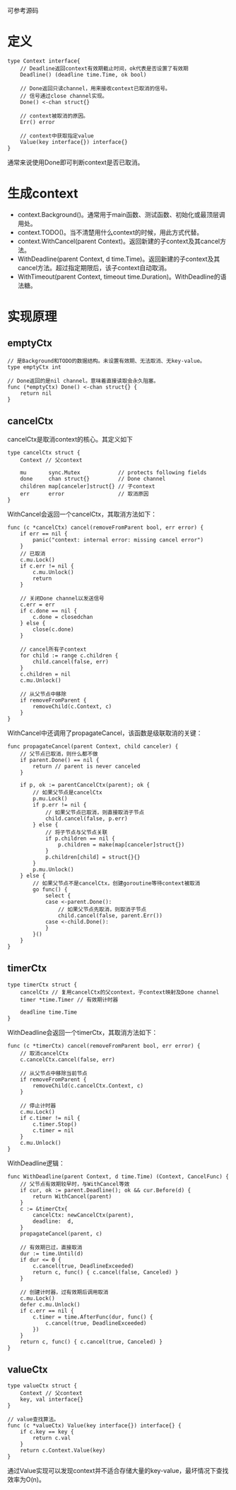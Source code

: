 可参考源码

# 定义

```
type Context interface{
    // Deadline返回context有效期截止时间，ok代表是否设置了有效期
    Deadline() (deadline time.Time, ok bool)

    // Done返回只读channel，用来接收context已取消的信号。
    // 信号通过close channel实现。
    Done() <-chan struct{}

    // context被取消的原因。
    Err() error

    // context中获取指定value
    Value(key interface{}) interface{}
}
```

通常来说使用Done即可判断context是否已取消。

# 生成context

* context.Background()。通常用于main函数、测试函数、初始化或最顶层调用处。
* context.TODO()。当不清楚用什么context的时候，用此方式代替。
* context.WithCancel(parent Context)。返回新建的子context及其cancel方法。
* WithDeadline(parent Context, d time.Time)。返回新建的子context及其cancel方法。超过指定期限后，该子context自动取消。
* WithTimeout(parent Context, timeout time.Duration)。WithDeadline的语法糖。

# 实现原理

## emptyCtx 

```
// 是Background和TODO的数据结构。未设置有效期、无法取消、无key-value。
type emptyCtx int

// Done返回的是nil channel。意味着直接读取会永久阻塞。
func (*emptyCtx) Done() <-chan struct{} {
	return nil
}
```

## cancelCtx

cancelCtx是取消context的核心。其定义如下

```
type cancelCtx struct {
	Context // 父context

	mu       sync.Mutex            // protects following fields
	done     chan struct{}         // Done channel
	children map[canceler]struct{} // 子context
	err      error                 // 取消原因
}
```

WithCancel会返回一个cancelCtx，其取消方法如下：

```
func (c *cancelCtx) cancel(removeFromParent bool, err error) {
	if err == nil {
		panic("context: internal error: missing cancel error")
	}
    // 已取消
	c.mu.Lock()
	if c.err != nil {
		c.mu.Unlock()
		return 
	}

    // 关闭Done channel以发送信号
	c.err = err
	if c.done == nil {
		c.done = closedchan
	} else {
		close(c.done)
	}

    // cancel所有子context
	for child := range c.children {
		child.cancel(false, err)
	}
	c.children = nil
	c.mu.Unlock()

    // 从父节点中移除
	if removeFromParent {
		removeChild(c.Context, c)
	}
}
```

WithCancel中还调用了propagateCancel，该函数是级联取消的关键：

```
func propagateCancel(parent Context, child canceler) {
    // 父节点已取消，则什么都不做
	if parent.Done() == nil {
		return // parent is never canceled
	}

	if p, ok := parentCancelCtx(parent); ok {
        // 如果父节点是cancelCtx
		p.mu.Lock()
		if p.err != nil {
            // 如果父节点已取消，则直接取消子节点
			child.cancel(false, p.err)
		} else {
            // 将子节点与父节点关联
			if p.children == nil {
				p.children = make(map[canceler]struct{})
			}
			p.children[child] = struct{}{}
		}
		p.mu.Unlock()
	} else {
        // 如果父节点不是cancelCtx，创建goroutine等待context被取消
		go func() {
			select {
			case <-parent.Done():
                // 如果父节点先取消，则取消子节点
				child.cancel(false, parent.Err())
			case <-child.Done():
			}
		}()
	}
}
```

## timerCtx

```
type timerCtx struct {
	cancelCtx // 复用cancelCtx的父context，子context映射及Done channel
	timer *time.Timer // 有效期计时器

	deadline time.Time
}
```

WithDeadline会返回一个timerCtx，其取消方法如下：

```
func (c *timerCtx) cancel(removeFromParent bool, err error) {
    // 取消cancelCtx
	c.cancelCtx.cancel(false, err) 

    // 从父节点中移除当前节点
	if removeFromParent {
		removeChild(c.cancelCtx.Context, c)
	}

    // 停止计时器
	c.mu.Lock()
	if c.timer != nil {
		c.timer.Stop() 
		c.timer = nil
	}
	c.mu.Unlock()
}
```

WithDeadline逻辑：

```
func WithDeadline(parent Context, d time.Time) (Context, CancelFunc) {
    // 父节点有效期较早时，与WithCancel等效
	if cur, ok := parent.Deadline(); ok && cur.Before(d) {
		return WithCancel(parent)
	}
	c := &timerCtx{
		cancelCtx: newCancelCtx(parent),
		deadline:  d,
	}
	propagateCancel(parent, c)

    // 有效期已过，直接取消
	dur := time.Until(d)
	if dur <= 0 {
		c.cancel(true, DeadlineExceeded) 
		return c, func() { c.cancel(false, Canceled) }
	}

    // 创建计时器，过有效期后调用取消
	c.mu.Lock()
	defer c.mu.Unlock()
	if c.err == nil {
		c.timer = time.AfterFunc(dur, func() {
			c.cancel(true, DeadlineExceeded)
		})
	}
	return c, func() { c.cancel(true, Canceled) }
}
```

## valueCtx

```
type valueCtx struct {
	Context // 父context
	key, val interface{} 
}

// value查找算法。
func (c *valueCtx) Value(key interface{}) interface{} {
	if c.key == key {
		return c.val
	}
	return c.Context.Value(key)
}
```

通过Value实现可以发现context并不适合存储大量的key-value，最坏情况下查找效率为O(n)。